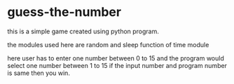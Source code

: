 # guess-the-number
this is a simple game created using python program.

the modules used here are random and sleep function of time module

here user has to enter one number between 0 to 15 and the program would select one number between 1 to 15 if the input number and program number is same then you win.
